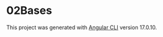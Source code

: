# 02Bases

This project was generated with [Angular CLI](https://github.com/angular/angular-cli) version 17.0.10.
